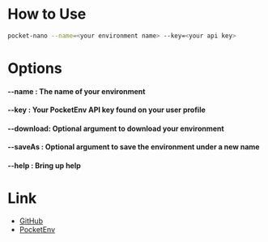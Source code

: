 # How to Use

```bash
pocket-nano --name=<your environment name> --key=<your api key>
```

# Options

#### --name : The name of your environment

#### --key : Your PocketEnv API key found on your user profile

#### --download: Optional argument to download your environment

#### --saveAs : Optional argument to save the environment under a new name

#### --help : Bring up help

# Link

- [GitHub](https://github.com/lucky-chap/pocket-nano)
- [PocketEnv](https://github.com/lucky-chap/pocket-env)
